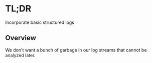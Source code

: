 # TL;DR

Incorporate basic structured logs

## Overview

We don't want a bunch of garbage in our log streams that cannot be analyzed later.

